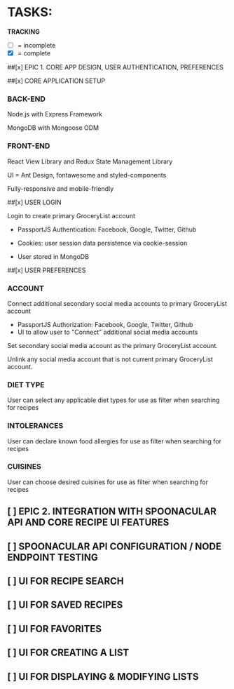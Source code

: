 # TASKS:

**TRACKING**

* [ ] = incomplete
* [x] = complete

##[x] EPIC 1. CORE APP DESIGN, USER AUTHENTICATION, PREFERENCES

##[x] CORE APPLICATION SETUP

### BACK-END

Node.js with Express Framework

MongoDB with Mongoose ODM

### FRONT-END

React View Library and Redux State Management Library

UI = Ant Design, fontawesome and styled-components

Fully-responsive and mobile-friendly

##[x] USER LOGIN

Login to create primary GroceryList account

* PassportJS Authentication: Facebook, Google, Twitter, Github

* Cookies: user session data persistence via cookie-session

* User stored in MongoDB

##[x] USER PREFERENCES

### **ACCOUNT**

Connect additional secondary social media accounts to primary GroceryList account

* PassportJS Authorization: Facebook, Google, Twitter, Github
* UI to allow user to "Connect" additional social media accounts

Set secondary social media account as the primary GroceryList account.

Unlink any social media account that is not current primary GroceryList account.

### **DIET TYPE**

User can select any applicable diet types for use as filter when searching for recipes

### **INTOLERANCES**

User can declare known food allergies for use as filter when searching for recipes

### **CUISINES**

User can choose desired cuisines for use as filter when searching for recipes

## [ ] EPIC 2. INTEGRATION WITH SPOONACULAR API AND CORE RECIPE UI FEATURES

## [ ] SPOONACULAR API CONFIGURATION / NODE ENDPOINT TESTING

## [ ] UI FOR RECIPE SEARCH

## [ ] UI FOR SAVED RECIPES

## [ ] UI FOR FAVORITES

## [ ] UI FOR CREATING A LIST

## [ ] UI FOR DISPLAYING & MODIFYING LISTS
